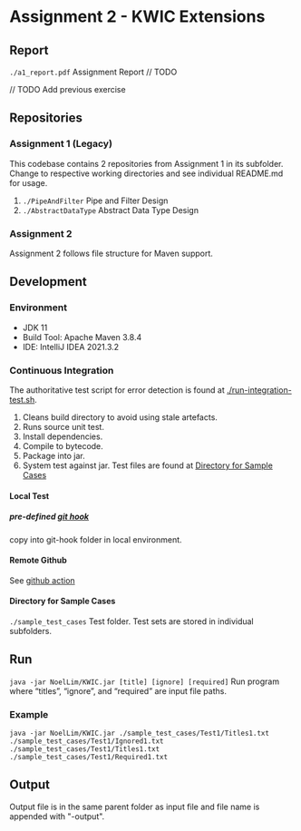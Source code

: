 # Assignment 2 - KWIC Extensions

## Report

```./a1_report.pdf``` Assignment Report // TODO

// TODO Add previous exercise

## Repositories

### Assignment 1 (Legacy)

This codebase contains 2 repositories from Assignment 1 in its subfolder. Change to respective working directories and
see individual README.md for usage.

1) ```./PipeAndFilter``` Pipe and Filter Design
2) ```./AbstractDataType``` Abstract Data Type Design

### Assignment 2

Assignment 2 follows file structure for Maven support.

## Development

### Environment

- JDK 11
- Build Tool: Apache Maven 3.8.4
- IDE: IntelliJ IDEA 2021.3.2

### Continuous Integration

The authoritative test script for error detection is found at [./run-integration-test.sh](./run-integration-test.sh).

1. Cleans build directory to avoid using stale artefacts.
2. Runs source unit test.
3. Install dependencies.
4. Compile to bytecode.
5. Package into jar.
6. System test against jar. Test files are found at  [Directory for Sample Cases](#directory-for-sample-cases)

#### Local Test

##### pre-defined [git hook](./dev/pre-commit)

copy into git-hook folder in local environment.

#### Remote Github

See [github action](./.github/workflows/flow.yaml)

#### Directory for Sample Cases

```./sample_test_cases``` Test folder. Test sets are stored in individual subfolders.

## Run

```java -jar NoelLim/KWIC.jar [title] [ignore] [required]``` Run program where “titles”, “ignore”, and “required” are
input file paths.

### Example

```java -jar NoelLim/KWIC.jar ./sample_test_cases/Test1/Titles1.txt ./sample_test_cases/Test1/Ignored1.txt ./sample_test_cases/Test1/Titles1.txt ./sample_test_cases/Test1/Required1.txt```

## Output

Output file is in the same parent folder as input file and file name is appended with "-output".
